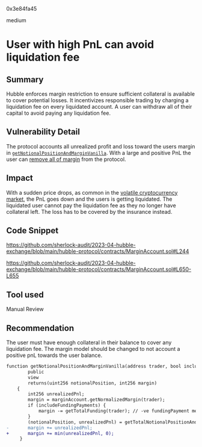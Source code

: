 0x3e84fa45

medium

# User with high PnL can avoid liquidation fee

## Summary

Hubble enforces margin restriction to ensure sufficient collateral is available to cover potential losses. It incentivizes responsible trading by charging a liquidation fee on every liquidated account.  A user can withdraw all of their capital to avoid paying any liquidation fee.

## Vulnerability Detail

The protocol accounts all unrealized profit and loss toward the users margin in [`getNotionalPositionAndMarginVanilla`](https://github.com/sherlock-audit/2023-04-hubble-exchange/blob/main/hubble-protocol/contracts/ClearingHouse.sol#L417).
With a large and positive PnL the user can [remove all of margin](https://github.com/sherlock-audit/2023-04-hubble-exchange/blob/main/hubble-protocol/contracts/MarginAccount.sol#L650-L655) from the protocol.


## Impact
With a sudden price drops, as common in the [volatile cryptocurrency market](https://github.com/sherlock-audit/2023-02-gmx-judging/issues/154), the PnL goes down and the users is getting liquidated. 
The liquidated user cannot pay the liquidation fee as they no longer have collateral left. The loss has to be covered by the insurance instead.

## Code Snippet

https://github.com/sherlock-audit/2023-04-hubble-exchange/blob/main/hubble-protocol/contracts/MarginAccount.sol#L244


https://github.com/sherlock-audit/2023-04-hubble-exchange/blob/main/hubble-protocol/contracts/MarginAccount.sol#L650-L655

## Tool used

Manual Review

## Recommendation

The user must have enough collateral in their balance to cover any liquidation fee. The margin model should be changed to not account a positive pnL towards the user balance.

```diff
function getNotionalPositionAndMarginVanilla(address trader, bool includeFundingPayments, Mode mode)
        public
        view
        returns(uint256 notionalPosition, int256 margin)
    {
        int256 unrealizedPnl;
        margin = marginAccount.getNormalizedMargin(trader);
        if (includeFundingPayments) {
            margin -= getTotalFunding(trader); // -ve fundingPayment means trader should receive funds
        }
        (notionalPosition, unrealizedPnl) = getTotalNotionalPositionAndUnrealizedPnl(trader, margin, mode);
-       margin += unrealizedPnl;
+       margin += min(unrealizedPnl, 0);
     }
```
